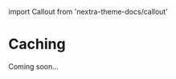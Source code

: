 import Callout from 'nextra-theme-docs/callout'

# Caching

<Callout emoji="🚧">
  Coming soon...
</Callout>